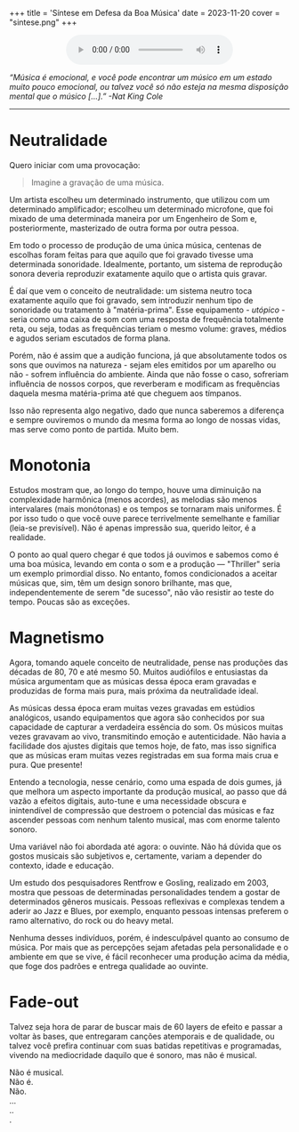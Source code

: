 +++
title = 'Síntese em Defesa da Boa Música'
date = 2023-11-20
cover = "sintese.png"
+++

<center><audio src="../../../johnson.mp3" controls title="Johnson"></audio></center> 

_“Música é emocional, e você pode encontrar um músico em um estado muito pouco emocional, ou talvez você só não esteja na mesma disposição mental que o músico [...].” -Nat King Cole_
___
# Neutralidade

Quero iniciar com uma provocação: 
> Imagine a gravação de uma música.

Um artista escolheu um determinado instrumento, que utilizou com um determinado amplificador; escolheu um determinado microfone, que foi mixado de uma determinada maneira por um Engenheiro de Som e, posteriormente, masterizado de outra forma por outra pessoa.

Em todo o processo de produção de uma única música, centenas de escolhas foram feitas para que aquilo que foi gravado tivesse uma determinada sonoridade. Idealmente, portanto, um sistema de reprodução sonora deveria reproduzir exatamente aquilo que o artista quis gravar. 

É daí que vem o conceito de neutralidade: um sistema neutro toca exatamente aquilo que foi gravado, sem introduzir nenhum tipo de sonoridade ou tratamento à "matéria-prima". Esse equipamento - _utópico_ - seria como uma caixa de som com uma resposta de frequência totalmente reta, ou seja, todas as frequências teriam o mesmo volume: graves, médios e agudos seriam escutados de forma plana. 

Porém, não é assim que a audição funciona, já que absolutamente todos os sons que ouvimos na natureza - sejam eles emitidos por um aparelho ou não - sofrem influência do ambiente. Ainda que não fosse o caso, sofreriam influência de nossos corpos, que reverberam e modificam as frequências daquela mesma matéria-prima até que cheguem aos tímpanos.

Isso não representa algo negativo, dado que nunca saberemos a diferença e sempre ouviremos o mundo da mesma forma ao longo de nossas vidas, mas serve como ponto de partida. Muito bem.

# Monotonia

Estudos mostram que, ao longo do tempo, houve uma diminuição na complexidade harmônica (menos acordes), as melodias são menos intervalares (mais monótonas) e os tempos se tornaram mais uniformes. É por isso tudo o que você ouve parece terrivelmente semelhante e familiar (leia-se previsível). Não é apenas impressão sua, querido leitor, é a realidade.

O ponto ao qual quero chegar é que todos já ouvimos e sabemos como é uma boa música, levando em conta o som e a produção — "Thriller" seria um exemplo primordial disso. No entanto, fomos condicionados a aceitar músicas que, sim, têm um design sonoro brilhante, mas que, independentemente de serem "de sucesso", não vão resistir ao teste do tempo. Poucas são as exceções.

# Magnetismo

Agora, tomando aquele conceito de neutralidade, pense nas produções das décadas de 80, 70 e até mesmo 50. Muitos audiófilos e entusiastas da música argumentam que as músicas dessa época eram gravadas e produzidas de forma mais pura, mais próxima da neutralidade ideal.

As músicas dessa época eram muitas vezes gravadas em estúdios analógicos, usando equipamentos que agora são conhecidos por sua capacidade de capturar a verdadeira essência do som. Os músicos muitas vezes gravavam ao vivo, transmitindo emoção e autenticidade. Não havia a facilidade dos ajustes digitais que temos hoje, de fato, mas isso significa que as músicas eram muitas vezes registradas em sua forma mais crua e pura. Que presente!

Entendo a tecnologia, nesse cenário, como uma espada de dois gumes, já que melhora um aspecto importante da produção musical, ao passo que dá vazão a efeitos digitais, auto-tune e uma necessidade obscura e inintendível de compressão que destroem o potencial das músicas e faz ascender pessoas com nenhum talento musical, mas com enorme talento sonoro.

Uma variável não foi abordada até agora: o ouvinte. Não há dúvida que os gostos musicais são subjetivos e, certamente, variam a depender do contexto, idade e educação.

Um estudo dos pesquisadores Rentfrow e Gosling, realizado em 2003, mostra que pessoas de determinadas personalidades tendem a gostar de determinados gêneros musicais. Pessoas reflexivas e complexas tendem a aderir ao Jazz e Blues, por exemplo, enquanto pessoas intensas preferem o ramo alternativo, do rock ou do heavy metal.

Nenhuma desses indivíduos, porém, é indesculpável quanto ao consumo de música. Por mais que as percepções sejam afetadas pela personalidade e o ambiente em que se vive, é fácil reconhecer uma produção acima da média, que foge dos padrões e entrega qualidade ao ouvinte.

# Fade-out

Talvez seja hora de parar de buscar mais de 60 layers de efeito e passar a voltar às bases, que entregaram canções atemporais e de qualidade, ou talvez você prefira continuar com suas batidas repetitivas e programadas, vivendo na mediocridade daquilo que é sonoro, mas não é musical.

Não é musical.  
Não é.  
Não.  
...  
..  
.   
